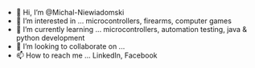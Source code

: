 - 👋 Hi, I’m @Michal-Niewiadomski
- 👀 I’m interested in ... microcontrollers, firearms, computer games
- 🌱 I’m currently learning ... microcontrollers, automation testing, java & python development
- 💞️ I’m looking to collaborate on ...
- 📫 How to reach me ... LinkedIn, Facebook

<!---
Michal-Niewiadomski/Michal-Niewiadomski is a ✨ special ✨ repository because its `README.md` (this file) appears on your GitHub profile.
You can click the Preview link to take a look at your changes.
--->
